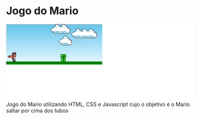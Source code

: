 # Jogo do Mario
<img src = "/assets/imgs/printGame.png" >
Jogo do Mario utilizando HTML, CSS e Javascript cujo o objetivo é o Mario saltar por cima dos tubos
